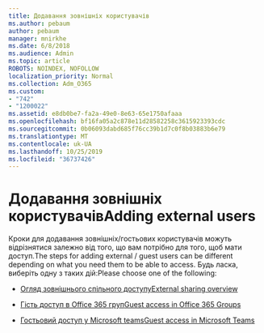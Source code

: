 ```yaml
---
title: Додавання зовнішніх користувачів
ms.author: pebaum
author: pebaum
manager: mnirkhe
ms.date: 6/8/2018
ms.audience: Admin
ms.topic: article
ROBOTS: NOINDEX, NOFOLLOW
localization_priority: Normal
ms.collection: Adm_O365
ms.custom:
- "742"
- "1200022"
ms.assetid: e8db0be7-fa2a-49e0-8e63-65e1750afaaa
ms.openlocfilehash: bf16fa05a2c878e11d28582258c3615923393cdc
ms.sourcegitcommit: 0b06093dabd685f76cc39b1d7c0f8b03883b6e79
ms.translationtype: MT
ms.contentlocale: uk-UA
ms.lasthandoff: 10/25/2019
ms.locfileid: "36737426"
---
```

# <a name="adding-external-users"></a><span data-ttu-id="6b905-102">Додавання зовнішніх користувачів</span><span class="sxs-lookup"><span data-stu-id="6b905-102">Adding external users</span></span>

<span data-ttu-id="6b905-103">Кроки для додавання зовнішніх/гостьових користувачів можуть відрізнятися залежно від того, що вам потрібно для того, щоб мати доступ.</span><span class="sxs-lookup"><span data-stu-id="6b905-103">The steps for adding external / guest users can be different depending on what you need them to be able to access.</span></span> <span data-ttu-id="6b905-104">Будь ласка, виберіть одну з таких дій:</span><span class="sxs-lookup"><span data-stu-id="6b905-104">Please choose one of the following:</span></span>
  
- [<span data-ttu-id="6b905-105">Огляд зовнішнього спільного доступу</span><span class="sxs-lookup"><span data-stu-id="6b905-105">External sharing overview</span></span>](https://docs.microsoft.com/sharepoint/external-sharing-overview)

- [<span data-ttu-id="6b905-106">Гість доступ в Office 365 груп</span><span class="sxs-lookup"><span data-stu-id="6b905-106">Guest access in Office 365 Groups</span></span>](https://support.office.com/en-gb/article/guest-access-in-office-365-groups-bfc7a840-868f-4fd6-a390-f347bf51aff6)

- [<span data-ttu-id="6b905-107">Гостьовий доступ у Microsoft teams</span><span class="sxs-lookup"><span data-stu-id="6b905-107">Guest access in Microsoft Teams</span></span>](https://docs.microsoft.com/microsoftteams/guest-access-checklist)
